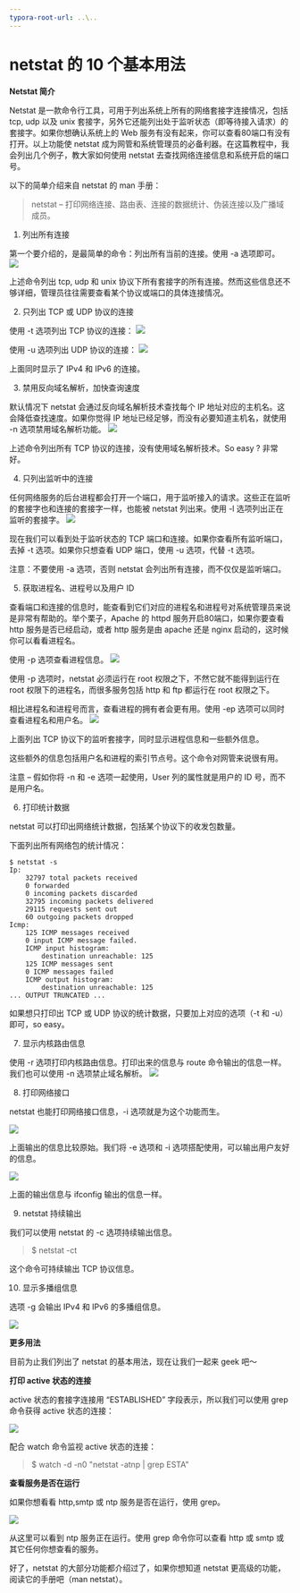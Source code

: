 ```yaml
---
typora-root-url: ..\..
---
```



# netstat 的 10 个基本用法

**Netstat 简介**

Netstat 是一款命令行工具，可用于列出系统上所有的网络套接字连接情况，包括 tcp, udp 以及 unix 套接字，另外它还能列出处于监听状态（即等待接入请求）的套接字。如果你想确认系统上的 Web 服务有没有起来，你可以查看80端口有没有打开。以上功能使 netstat 成为网管和系统管理员的必备利器。在这篇教程中，我会列出几个例子，教大家如何使用 netstat 去查找网络连接信息和系统开启的端口号。



以下的简单介绍来自 netstat 的 man 手册：

> netstat – 打印网络连接、路由表、连接的数据统计、伪装连接以及广播域成员。

1. 列出所有连接

第一个要介绍的，是最简单的命令：列出所有当前的连接。使用 -a 选项即可。
![](/images/linux/netstat的10个基本用法/1.jpg)


上述命令列出 tcp, udp 和 unix 协议下所有套接字的所有连接。然而这些信息还不够详细，管理员往往需要查看某个协议或端口的具体连接情况。

2. 只列出 TCP 或 UDP 协议的连接

使用 -t 选项列出 TCP 协议的连接：
![](/images/linux/netstat的10个基本用法/2.jpg)


使用 -u 选项列出 UDP 协议的连接：
![](/images/linux/netstat的10个基本用法/3.jpg)


上面同时显示了 IPv4 和 IPv6 的连接。

3. 禁用反向域名解析，加快查询速度

默认情况下 netstat 会通过反向域名解析技术查找每个 IP 地址对应的主机名。这会降低查找速度。如果你觉得 IP 地址已经足够，而没有必要知道主机名，就使用 -n 选项禁用域名解析功能。
![](/images/linux/netstat的10个基本用法/4.jpg)


上述命令列出所有 TCP 协议的连接，没有使用域名解析技术。So easy ? 非常好。

4. 只列出监听中的连接

任何网络服务的后台进程都会打开一个端口，用于监听接入的请求。这些正在监听的套接字也和连接的套接字一样，也能被 netstat 列出来。使用 -l 选项列出正在监听的套接字。
![](/images/linux/netstat的10个基本用法/5.jpg)


现在我们可以看到处于监听状态的 TCP 端口和连接。如果你查看所有监听端口，去掉 -t 选项。如果你只想查看 UDP 端口，使用 -u 选项，代替 -t 选项。

注意：不要使用 -a 选项，否则 netstat 会列出所有连接，而不仅仅是监听端口。

5. 获取进程名、进程号以及用户 ID

查看端口和连接的信息时，能查看到它们对应的进程名和进程号对系统管理员来说是非常有帮助的。举个栗子，Apache 的 httpd 服务开启80端口，如果你要查看 http 服务是否已经启动，或者 http 服务是由 apache 还是 nginx 启动的，这时候你可以看看进程名。

使用 -p 选项查看进程信息。
![](/images/linux/netstat的10个基本用法/6.jpg)


使用 -p 选项时，netstat 必须运行在 root 权限之下，不然它就不能得到运行在 root 权限下的进程名，而很多服务包括 http 和 ftp 都运行在 root 权限之下。

相比进程名和进程号而言，查看进程的拥有者会更有用。使用 -ep 选项可以同时查看进程名和用户名。
![](/images/linux/netstat的10个基本用法/7.jpg)


上面列出 TCP 协议下的监听套接字，同时显示进程信息和一些额外信息。

这些额外的信息包括用户名和进程的索引节点号。这个命令对网管来说很有用。

注意 – 假如你将 -n 和 -e 选项一起使用，User 列的属性就是用户的 ID 号，而不是用户名。

6. 打印统计数据

netstat 可以打印出网络统计数据，包括某个协议下的收发包数量。

下面列出所有网络包的统计情况：
```
$ netstat -s
Ip:
    32797 total packets received
    0 forwarded
    0 incoming packets discarded
    32795 incoming packets delivered
    29115 requests sent out
    60 outgoing packets dropped
Icmp:
    125 ICMP messages received
    0 input ICMP message failed.
    ICMP input histogram:
        destination unreachable: 125
    125 ICMP messages sent
    0 ICMP messages failed
    ICMP output histogram:
        destination unreachable: 125
... OUTPUT TRUNCATED ...
```
如果想只打印出 TCP 或 UDP 协议的统计数据，只要加上对应的选项（-t 和 -u）即可，so easy。

7. 显示内核路由信息

使用 -r 选项打印内核路由信息。打印出来的信息与 route 命令输出的信息一样。我们也可以使用 -n 选项禁止域名解析。
![](/images/linux/netstat的10个基本用法/8.jpg)


8. 打印网络接口

netstat 也能打印网络接口信息，-i 选项就是为这个功能而生。

![](/images/linux/netstat的10个基本用法/9.jpg)

上面输出的信息比较原始。我们将 -e 选项和 -i 选项搭配使用，可以输出用户友好的信息。

![](/images/linux/netstat的10个基本用法/10.jpg)

上面的输出信息与 ifconfig 输出的信息一样。

9. netstat 持续输出

我们可以使用 netstat 的 -c 选项持续输出信息。

> $ netstat -ct

这个命令可持续输出 TCP 协议信息。

10. 显示多播组信息

选项 -g 会输出 IPv4 和 IPv6 的多播组信息。

![](/images/linux/netstat的10个基本用法/11.jpg)

**更多用法**

目前为止我们列出了 netstat 的基本用法，现在让我们一起来 geek 吧～

**打印 active 状态的连接**

active 状态的套接字连接用 “ESTABLISHED” 字段表示，所以我们可以使用 grep 命令获得 active 状态的连接：

![](/images/linux/netstat的10个基本用法/12.jpg)

配合 watch 命令监视 active 状态的连接：

> $ watch -d -n0 "netstat -atnp | grep ESTA"

**查看服务是否在运行**

如果你想看看 http,smtp 或 ntp 服务是否在运行，使用 grep。

![](/images/linux/netstat的10个基本用法/13.jpg)

从这里可以看到 ntp 服务正在运行。使用 grep 命令你可以查看 http 或 smtp 或其它任何你想查看的服务。

好了，netstat 的大部分功能都介绍过了，如果你想知道 netstat 更高级的功能，阅读它的手册吧（man netstat）。